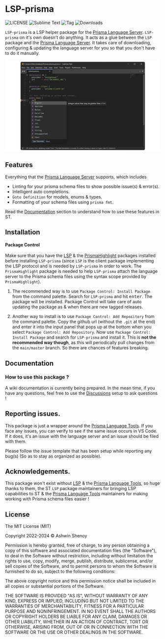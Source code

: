 # LSP-prisma

![LICENSE](https://img.shields.io/badge/LICENSE-MIT-green?style=for-the-badge) ![Sublime Text](https://img.shields.io/badge/ST-Build%204126+-orange?style=for-the-badge&logo=sublime-text) ![Tag](https://img.shields.io/github/v/tag/Sublime-Instincts/LSP-prisma?style=for-the-badge&logo=github&sort=semver) ![Downloads](https://img.shields.io/packagecontrol/dt/LSP-prisma?style=for-the-badge)

`LSP-prisma` is a LSP helper package for the [Prisma Language Server](https://github.com/prisma/language-tools/tree/main/packages/language-server). `LSP-prisma` on it's own doesn't do anything. It acts as a glue between the `LSP` package and the [Prisma Language Server](https://github.com/prisma/language-tools/tree/main/packages/language-server). It takes care of downloading, configuring & updating the language server for you so that you don't have to do it manually.

![Prisma Auto Complete](./images/prisma_auto_complete_example.png)

## Features

Everything that the [Prisma Language Server](https://github.com/prisma/language-tools/tree/main/packages/language-server) supports, which includes

- Linting for your prisma schema files to show possible issue(s) & error(s).
- Intelligent auto completions.
- `Goto Definition` for models, enums & types.
- Formatting of your schema files using `prisma fmt`.

Read the [Documentation](#Documentation) section to understand how to use these features in ST.

## Installation

#### Package Control

Make sure that you have the [LSP](https://packagecontrol.io/packages/LSP) & the [PrismaHighlight](https://github.com/Sublime-Instincts/PrismaHighlight) packages installed before installing `LSP-prisma` (since `LSP` is the client package implementing the LSP protocol and is needed by `LSP-prisma` in order to work. The `PrismaHighlight` package is needed to help `LSP-prisma` attach the language server to the Prisma schema files using the syntax scope provided by `PrismaHighlight`).

1. The recommended way is to use `Package Control: Install Package` from the command palette. Search for `LSP-prisma` and hit <kbd>enter</kbd>. The package will be installed. Package Control will take care of auto updating the package as & when there are new tagged releases.

2. Another way to install is to use `Package Control: Add Repository` from the command palette. Copy the github url (without the `.git` at the end) and enter it into the input panel that pops up at the bottom when you select `Package Control: Add Repository`. Now use `Package Control: Install Package` and search for `LSP-prisma` and install it. This is **not the recommended way though**, as this will periodically pull changes from the `main/master` branch. So there are chances of features breaking.

## Documentation

### How to use this package ?

A wiki documentation is currently being prepared. In the mean time, if you have any questions, feel free to use the [Discussions](https://github.com/Sublime-Instincts/LSP-prisma/discussions) setup to ask questions !

## Reporting issues.

This package is just a wrapper around the [Prisma Language Tools](https://github.com/prisma/language-tools/tree/main/packages/language-server). If you face any issues, you can verify to see if the same issue occurs in VS Code. If it does, it's an issue with the language server and an issue should be filed with them.

Please follow the issue template that has been setup while reporting any bug(s) (So as to stay as organized as possible).

## Acknowledgements.

This package won't exist without [LSP](https://packagecontrol.io/packages/LSP) & the [Prisma Language Tools](https://github.com/prisma/language-tools/tree/main/packages/language-server), so huge thanks to them, the ST `LSP` package maintainers for bringing LSP capabilities to ST & the [Prisma Language Tools](https://github.com/prisma/language-tools/tree/main/packages/language-server) maintainers for making working with Prisma schema files easier !

## License
The MIT License (MIT)

Copyright 2022-2024 &copy; Ashwin Shenoy

Permission is hereby granted, free of charge, to any person obtaining a copy of this software and associated documentation files (the "Software"), to deal in the Software without restriction, including without limitation the rights to use, copy, modify, merge, publish, distribute, sublicense, and/or sell copies of the Software, and to permit persons to whom the Software is furnished to do so, subject to the following conditions:

The above copyright notice and this permission notice shall be included in all copies or substantial portions of the Software.

THE SOFTWARE IS PROVIDED "AS IS", WITHOUT WARRANTY OF ANY KIND, EXPRESS OR IMPLIED, INCLUDING BUT NOT LIMITED TO THE WARRANTIES OF MERCHANTABILITY, FITNESS FOR A PARTICULAR PURPOSE AND NONINFRINGEMENT. IN NO EVENT SHALL THE AUTHORS OR COPYRIGHT HOLDERS BE LIABLE FOR ANY CLAIM, DAMAGES OR OTHER LIABILITY, WHETHER IN AN ACTION OF CONTRACT, TORT OR OTHERWISE, ARISING FROM, OUT OF OR IN CONNECTION WITH THE SOFTWARE OR THE USE OR OTHER DEALINGS IN THE SOFTWARE.
